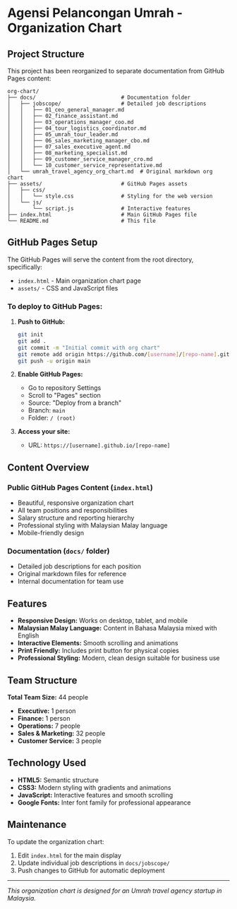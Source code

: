 # Agensi Pelancongan Umrah - Organization Chart

## Project Structure

This project has been reorganized to separate documentation from GitHub Pages content:

```
org-chart/
├── docs/                           # Documentation folder
│   ├── jobscope/                   # Detailed job descriptions
│   │   ├── 01_ceo_general_manager.md
│   │   ├── 02_finance_assistant.md
│   │   ├── 03_operations_manager_coo.md
│   │   ├── 04_tour_logistics_coordinator.md
│   │   ├── 05_umrah_tour_leader.md
│   │   ├── 06_sales_marketing_manager_cbo.md
│   │   ├── 07_sales_executive_agent.md
│   │   ├── 08_marketing_specialist.md
│   │   ├── 09_customer_service_manager_cro.md
│   │   └── 10_customer_service_representative.md
│   └── umrah_travel_agency_org_chart.md  # Original markdown org chart
├── assets/                         # GitHub Pages assets
│   ├── css/
│   │   └── style.css               # Styling for the web version
│   └── js/
│       └── script.js               # Interactive features
├── index.html                      # Main GitHub Pages file
└── README.md                       # This file
```

## GitHub Pages Setup

The GitHub Pages will serve the content from the root directory, specifically:
- `index.html` - Main organization chart page
- `assets/` - CSS and JavaScript files

### To deploy to GitHub Pages:

1. **Push to GitHub:**
   ```bash
   git init
   git add .
   git commit -m "Initial commit with org chart"
   git remote add origin https://github.com/[username]/[repo-name].git
   git push -u origin main
   ```

2. **Enable GitHub Pages:**
   - Go to repository Settings
   - Scroll to "Pages" section
   - Source: "Deploy from a branch"
   - Branch: `main`
   - Folder: `/ (root)`

3. **Access your site:**
   - URL: `https://[username].github.io/[repo-name]`

## Content Overview

### Public GitHub Pages Content (`index.html`)
- Beautiful, responsive organization chart
- All team positions and responsibilities
- Salary structure and reporting hierarchy
- Professional styling with Malaysian Malay language
- Mobile-friendly design

### Documentation (`docs/` folder)
- Detailed job descriptions for each position
- Original markdown files for reference
- Internal documentation for team use

## Features

- **Responsive Design:** Works on desktop, tablet, and mobile
- **Malaysian Malay Language:** Content in Bahasa Malaysia mixed with English
- **Interactive Elements:** Smooth scrolling and animations
- **Print Friendly:** Includes print button for physical copies
- **Professional Styling:** Modern, clean design suitable for business use

## Team Structure

**Total Team Size:** 44 people
- **Executive:** 1 person
- **Finance:** 1 person  
- **Operations:** 7 people
- **Sales & Marketing:** 32 people
- **Customer Service:** 3 people

## Technology Used

- **HTML5:** Semantic structure
- **CSS3:** Modern styling with gradients and animations
- **JavaScript:** Interactive features and smooth scrolling
- **Google Fonts:** Inter font family for professional appearance

## Maintenance

To update the organization chart:
1. Edit `index.html` for the main display
2. Update individual job descriptions in `docs/jobscope/`
3. Push changes to GitHub for automatic deployment

---

*This organization chart is designed for an Umrah travel agency startup in Malaysia.*
